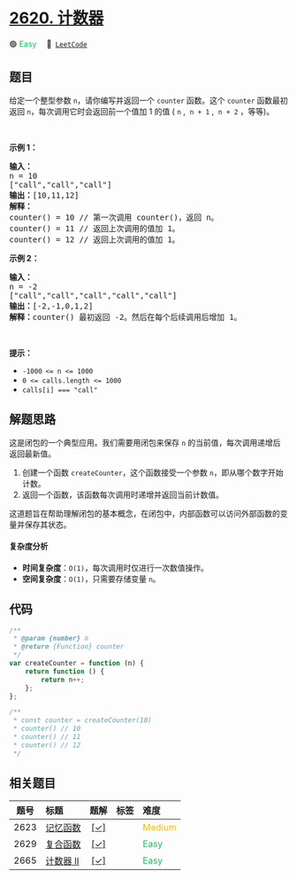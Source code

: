 # [2620. 计数器](https://leetcode.com/problems/counter)

🟢 <font color=#15bd66>Easy</font>&emsp; 🔗&ensp;[`LeetCode`](https://leetcode.com/problems/counter)

## 题目

<p>给定一个整型参数 <code>n</code>，请你编写并返回一个 <code>counter</code><strong>&nbsp;</strong>函数。这个&nbsp;<code>counter</code><strong>&nbsp;</strong>函数最初返回 <code>n</code>，每次调用它时会返回前一个值加 1 的值 ( <code>n</code> ,&nbsp; <code>n + 1</code> ,&nbsp; <code>n + 2</code> ，等等)。</p>

<p>&nbsp;</p>

<p><strong>示例 1：</strong></p>

<pre>
<strong>输入：</strong>
n = 10 
["call","call","call"]
<strong>输出：</strong>[10,11,12]
<strong>解释：</strong>
counter() = 10 // 第一次调用 counter()，返回 n。
counter() = 11 // 返回上次调用的值加 1。
counter() = 12 // 返回上次调用的值加 1。
</pre>

<p><strong>示例 2：</strong></p>

<pre>
<strong>输入：</strong>
n = -2
["call","call","call","call","call"]
<strong>输出：</strong>[-2,-1,0,1,2]
<strong>解释：</strong>counter() 最初返回 -2。然后在每个后续调用后增加 1。
</pre>

<p>&nbsp;</p>

<p><strong>提示：</strong></p>

<ul>
	<li><code>-1000<sup>&nbsp;</sup>&lt;= n &lt;= 1000</code></li>
	<li><code>0 &lt;= calls.length &lt;= 1000</code></li>
	<li><code>calls[i] === "call"</code></li>
</ul>


## 解题思路

这是闭包的一个典型应用。我们需要用闭包来保存 `n` 的当前值，每次调用递增后返回最新值。

1. 创建一个函数 `createCounter`，这个函数接受一个参数 `n`，即从哪个数字开始计数。
2. 返回一个函数，该函数每次调用时递增并返回当前计数值。

这道题旨在帮助理解闭包的基本概念，在闭包中，内部函数可以访问外部函数的变量并保存其状态。

#### 复杂度分析

- **时间复杂度**：`O(1)`，每次调用时仅进行一次数值操作。
- **空间复杂度**：`O(1)`，只需要存储变量 `n`。

## 代码

```javascript
/**
 * @param {number} n
 * @return {Function} counter
 */
var createCounter = function (n) {
	return function () {
		return n++;
	};
};

/**
 * const counter = createCounter(10)
 * counter() // 10
 * counter() // 11
 * counter() // 12
 */
```

## 相关题目

<!-- prettier-ignore -->
| 题号 | 标题 | 题解 | 标签 | 难度 |
| :------: | :------ | :------: | :------ | :------ |
| 2623 | [记忆函数](https://leetcode.com/problems/memoize) | [[✓]](/problem/2623.md) |  | <font color=#ffb800>Medium</font> |
| 2629 | [复合函数](https://leetcode.com/problems/function-composition) | [[✓]](/problem/2629.md) |  | <font color=#15bd66>Easy</font> |
| 2665 | [计数器 II](https://leetcode.com/problems/counter-ii) | [[✓]](/problem/2665.md) |  | <font color=#15bd66>Easy</font> |